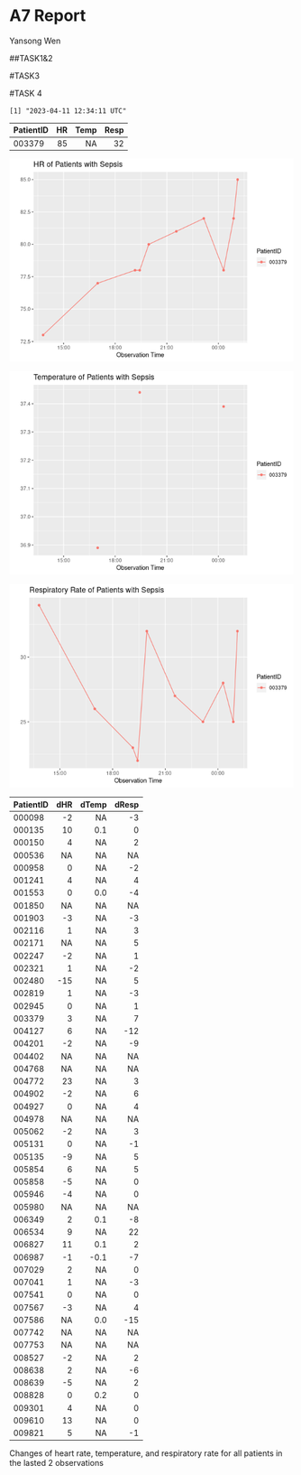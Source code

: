 A7 Report
================
Yansong Wen

\##TASK1&2

\#TASK3

\#TASK 4

    [1] "2023-04-11 12:34:11 UTC"

| PatientID |  HR | Temp | Resp |
|:----------|----:|-----:|-----:|
| 003379    |  85 |   NA |   32 |

![](README_files/figure-commonmark/unnamed-chunk-4-1.png)

![](README_files/figure-commonmark/unnamed-chunk-4-2.png)

![](README_files/figure-commonmark/unnamed-chunk-4-3.png)

| PatientID | dHR | dTemp | dResp |
|:----------|----:|------:|------:|
| 000098    |  -2 |    NA |    -3 |
| 000135    |  10 |   0.1 |     0 |
| 000150    |   4 |    NA |     2 |
| 000536    |  NA |    NA |    NA |
| 000958    |   0 |    NA |    -2 |
| 001241    |   4 |    NA |     4 |
| 001553    |   0 |   0.0 |    -4 |
| 001850    |  NA |    NA |    NA |
| 001903    |  -3 |    NA |    -3 |
| 002116    |   1 |    NA |     3 |
| 002171    |  NA |    NA |     5 |
| 002247    |  -2 |    NA |     1 |
| 002321    |   1 |    NA |    -2 |
| 002480    | -15 |    NA |     5 |
| 002819    |   1 |    NA |    -3 |
| 002945    |   0 |    NA |     1 |
| 003379    |   3 |    NA |     7 |
| 004127    |   6 |    NA |   -12 |
| 004201    |  -2 |    NA |    -9 |
| 004402    |  NA |    NA |    NA |
| 004768    |  NA |    NA |    NA |
| 004772    |  23 |    NA |     3 |
| 004902    |  -2 |    NA |     6 |
| 004927    |   0 |    NA |     4 |
| 004978    |  NA |    NA |    NA |
| 005062    |  -2 |    NA |     3 |
| 005131    |   0 |    NA |    -1 |
| 005135    |  -9 |    NA |     5 |
| 005854    |   6 |    NA |     5 |
| 005858    |  -5 |    NA |     0 |
| 005946    |  -4 |    NA |     0 |
| 005980    |  NA |    NA |    NA |
| 006349    |   2 |   0.1 |    -8 |
| 006534    |   9 |    NA |    22 |
| 006827    |  11 |   0.1 |     2 |
| 006987    |  -1 |  -0.1 |    -7 |
| 007029    |   2 |    NA |     0 |
| 007041    |   1 |    NA |    -3 |
| 007541    |   0 |    NA |     0 |
| 007567    |  -3 |    NA |     4 |
| 007586    |  NA |   0.0 |   -15 |
| 007742    |  NA |    NA |    NA |
| 007753    |  NA |    NA |    NA |
| 008527    |  -2 |    NA |     2 |
| 008638    |   2 |    NA |    -6 |
| 008639    |  -5 |    NA |     2 |
| 008828    |   0 |   0.2 |     0 |
| 009301    |   4 |    NA |     0 |
| 009610    |  13 |    NA |     0 |
| 009821    |   5 |    NA |    -1 |

Changes of heart rate, temperature, and respiratory rate for all
patients in the lasted 2 observations
